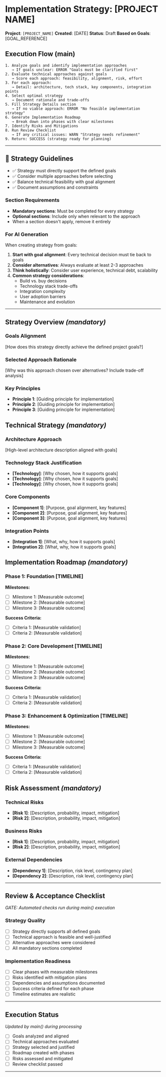 # Implementation Strategy: [PROJECT NAME]

**Project**: `[PROJECT_NAME]`
**Created**: [DATE]
**Status**: Draft
**Based on Goals**: [GOAL_REFERENCE]

## Execution Flow (main)
```
1. Analyze goals and identify implementation approaches
   → If goals unclear: ERROR "Goals must be clarified first"
2. Evaluate technical approaches against goals
   → Score each approach: feasibility, alignment, risk, effort
3. For each approach:
   → Detail: architecture, tech stack, key components, integration points
4. Select optimal strategy
   → Document rationale and trade-offs
5. Fill Strategy Details section
   → If no viable approach: ERROR "No feasible implementation strategy"
6. Generate Implementation Roadmap
   → Break down into phases with clear milestones
7. Identify Risks and Mitigations
8. Run Review Checklist
   → If any critical issues: WARN "Strategy needs refinement"
9. Return: SUCCESS (strategy ready for planning)
```

---

## 🎯 Strategy Guidelines
- ✅ Strategy must directly support the defined goals
- ✅ Consider multiple approaches before selecting
- ✅ Balance technical feasibility with goal alignment
- ✅ Document assumptions and constraints

### Section Requirements
- **Mandatory sections**: Must be completed for every strategy
- **Optional sections**: Include only when relevant to the approach
- When a section doesn't apply, remove it entirely

### For AI Generation
When creating strategy from goals:
1. **Start with goal alignment**: Every technical decision must tie back to goals
2. **Consider alternatives**: Always evaluate at least 2-3 approaches
3. **Think holistically**: Consider user experience, technical debt, scalability
4. **Common strategy considerations**:
   - Build vs. buy decisions
   - Technology stack trade-offs
   - Integration complexity
   - User adoption barriers
   - Maintenance and evolution

---

## Strategy Overview *(mandatory)*

### Goals Alignment
[How does this strategy directly achieve the defined project goals?]

### Selected Approach Rationale
[Why was this approach chosen over alternatives? Include trade-off analysis]

### Key Principles
- **Principle 1**: [Guiding principle for implementation]
- **Principle 2**: [Guiding principle for implementation]
- **Principle 3**: [Guiding principle for implementation]

## Technical Strategy *(mandatory)*

### Architecture Approach
[High-level architecture description aligned with goals]

### Technology Stack Justification
- **[Technology]**: [Why chosen, how it supports goals]
- **[Technology]**: [Why chosen, how it supports goals]
- **[Technology]**: [Why chosen, how it supports goals]

### Core Components
- **[Component 1]**: [Purpose, goal alignment, key features]
- **[Component 2]**: [Purpose, goal alignment, key features]
- **[Component 3]**: [Purpose, goal alignment, key features]

### Integration Points
- **[Integration 1]**: [What, why, how it supports goals]
- **[Integration 2]**: [What, why, how it supports goals]

## Implementation Roadmap *(mandatory)*

### Phase 1: Foundation [TIMELINE]
**Milestones:**
- [ ] Milestone 1: [Measurable outcome]
- [ ] Milestone 2: [Measurable outcome]
- [ ] Milestone 3: [Measurable outcome]

**Success Criteria:**
- [ ] Criteria 1: [Measurable validation]
- [ ] Criteria 2: [Measurable validation]

### Phase 2: Core Development [TIMELINE]
**Milestones:**
- [ ] Milestone 1: [Measurable outcome]
- [ ] Milestone 2: [Measurable outcome]
- [ ] Milestone 3: [Measurable outcome]

**Success Criteria:**
- [ ] Criteria 1: [Measurable validation]
- [ ] Criteria 2: [Measurable validation]

### Phase 3: Enhancement & Optimization [TIMELINE]
**Milestones:**
- [ ] Milestone 1: [Measurable outcome]
- [ ] Milestone 2: [Measurable outcome]
- [ ] Milestone 3: [Measurable outcome]

**Success Criteria:**
- [ ] Criteria 1: [Measurable validation]
- [ ] Criteria 2: [Measurable validation]

## Risk Assessment *(mandatory)*

### Technical Risks
- **[Risk 1]**: [Description, probability, impact, mitigation]
- **[Risk 2]**: [Description, probability, impact, mitigation]

### Business Risks
- **[Risk 1]**: [Description, probability, impact, mitigation]
- **[Risk 2]**: [Description, probability, impact, mitigation]

### External Dependencies
- **[Dependency 1]**: [Description, risk level, contingency plan]
- **[Dependency 2]**: [Description, risk level, contingency plan]

---

## Review & Acceptance Checklist
*GATE: Automated checks run during main() execution*

### Strategy Quality
- [ ] Strategy directly supports all defined goals
- [ ] Technical approach is feasible and well-justified
- [ ] Alternative approaches were considered
- [ ] All mandatory sections completed

### Implementation Readiness
- [ ] Clear phases with measurable milestones
- [ ] Risks identified with mitigation plans
- [ ] Dependencies and assumptions documented
- [ ] Success criteria defined for each phase
- [ ] Timeline estimates are realistic

---

## Execution Status
*Updated by main() during processing*

- [ ] Goals analyzed and aligned
- [ ] Technical approaches evaluated
- [ ] Strategy selected and justified
- [ ] Roadmap created with phases
- [ ] Risks assessed and mitigated
- [ ] Review checklist passed

---